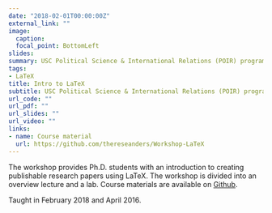 ```yaml
---
date: "2018-02-01T00:00:00Z"
external_link: ""
image:
  caption: 
  focal_point: BottomLeft
slides: 
summary: USC Political Science & International Relations (POIR) program
tags:
- LaTeX
title: Intro to LaTeX
subtitle: USC Political Science & International Relations (POIR) program
url_code: ""
url_pdf: ""
url_slides: ""
url_video: ""
links:
- name: Course material
  url: https://github.com/thereseanders/Workshop-LaTeX
---
```


The workshop provides Ph.D. students with an introduction to creating publishable research papers using LaTeX. The workshop is divided into an overview lecture and a lab. Course materials are available on [Github](https://github.com/thereseanders/Workshop-LaTeX).

Taught in February 2018 and April 2016.